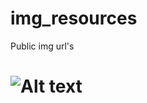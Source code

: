 # img_resources

Public img url's

# ![Alt text](https://github.com/MatiasRGT/img_resources/blob/main/...............) <br>
